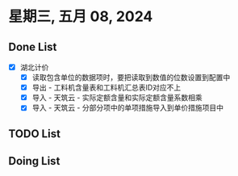 # 星期三, 五月 08, 2024

## Done List

- [x] 湖北计价
  - [x] 读取包含单位的数据项时，要把读取到数值的位数设置到配置中
  - [x] 导出 - 工料机含量表和工料机汇总表ID对应不上
  - [x] 导入 - 天筑云 - 实际定额含量和实际定额含量系数相乘
  - [x] 导入 - 天筑云 - 分部分项中的单项措施导入到单价措施项目中

## TODO List

## Doing List
